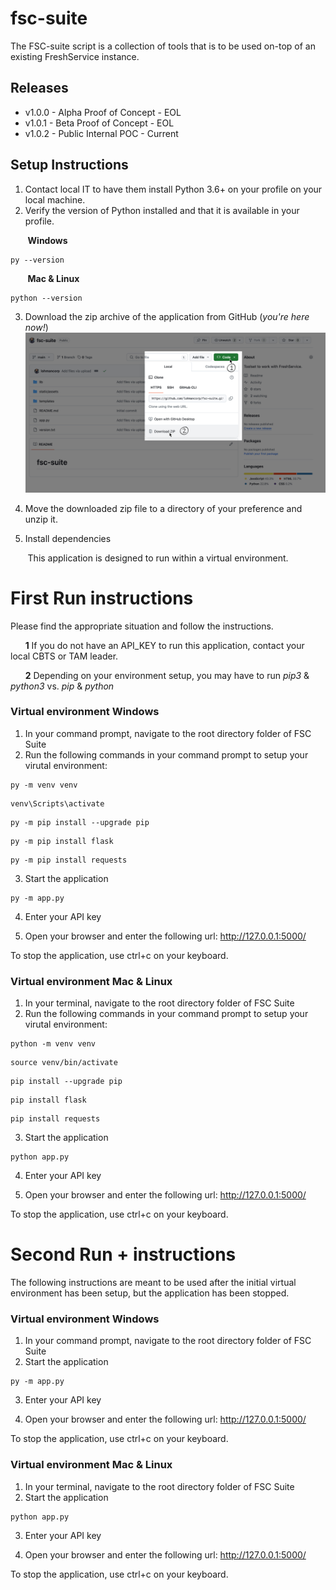 # fsc-suite
The FSC-suite script is a collection of tools that is to be used on-top of an existing FreshService instance.

## Releases
 - v1.0.0 - Alpha Proof of Concept - EOL
 - v1.0.1 - Beta Proof of Concept - EOL
 - v1.0.2 - Public Internal POC - Current

## Setup Instructions
1. Contact local IT to have them install Python 3.6+ on your profile on your local machine.
2. Verify the version of Python installed and that it is available in your profile.

&nbsp;&nbsp;&nbsp;&nbsp;&nbsp;&nbsp; **Windows**
```
py --version
```

&nbsp;&nbsp;&nbsp;&nbsp;&nbsp;&nbsp; **Mac & Linux**
```
python --version
```
   
3. Download the zip archive of the application from GitHub (_you're here now!_)
![Screenshot of a comment on a GitHub issue showing an image, added in the Markdown, of an Octocat smiling and raising a tentacle.](static/assets/images/download_instructions.jpg)

4. Move the downloaded zip file to a directory of your preference and unzip it.
   
5. Install dependencies
   
&nbsp;&nbsp;&nbsp;&nbsp;&nbsp;&nbsp; This application is designed to run within a virtual environment.


# First Run instructions 
Please find the appropriate situation and follow the instructions.

&nbsp;&nbsp;&nbsp;&nbsp;&nbsp;&nbsp;**1** If you do not have an API_KEY to run this application, contact your local CBTS or TAM leader.

&nbsp;&nbsp;&nbsp;&nbsp;&nbsp;&nbsp;**2** Depending on your environment setup, you may have to run _pip3_ & _python3_ vs. _pip_ & _python_



### Virtual environment Windows
1. In your command prompt, navigate to the root directory folder of FSC Suite
2. Run the following commands in your command prompt to setup your virutal environment:

```
py -m venv venv
```
```
venv\Scripts\activate
```
```
py -m pip install --upgrade pip
```
```
py -m pip install flask
```
```
py -m pip install requests
```
3. Start the application
```
py -m app.py
```
4. Enter your API key

5. Open your browser and enter the following url: http://127.0.0.1:5000/

To stop the application, use ctrl+c on your keyboard.


### Virtual environment Mac & Linux
1. In your terminal, navigate to the root directory folder of FSC Suite
2. Run the following commands in your command prompt to setup your virutal environment:
```
python -m venv venv
```
```
source venv/bin/activate
```
```
pip install --upgrade pip
```
```
pip install flask
```
```
pip install requests
```
3. Start the application
```
python app.py
```
4. Enter your API key

5. Open your browser and enter the following url: http://127.0.0.1:5000/

To stop the application, use ctrl+c on your keyboard.


# Second Run + instructions 
The following instructions are meant to be used after the initial virtual environment has been setup, but the application has been stopped.

### Virtual environment Windows
1. In your command prompt, navigate to the root directory folder of FSC Suite
2. Start the application
```
py -m app.py
```
3. Enter your API key

4. Open your browser and enter the following url: http://127.0.0.1:5000/

To stop the application, use ctrl+c on your keyboard.

### Virtual environment Mac & Linux
1. In your terminal, navigate to the root directory folder of FSC Suite
2. Start the application
```
python app.py
```
3. Enter your API key

4. Open your browser and enter the following url: http://127.0.0.1:5000/

To stop the application, use ctrl+c on your keyboard.
